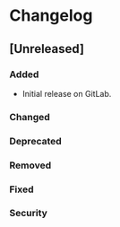 # Changelog

## [Unreleased]
### Added
- Initial release on GitLab.
### Changed

### Deprecated

### Removed

### Fixed

### Security
